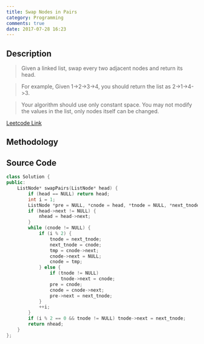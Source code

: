 ```yaml
---
title: Swap Nodes in Pairs
category: Programming
comments: true
date: 2017-07-28 16:23
---
```

## Description
>Given a linked list, swap every two adjacent nodes and return its head.

>For example,
Given 1->2->3->4, you should return the list as 2->1->4->3.

>Your algorithm should use only constant space. You may not modify the values in the list, only nodes itself can be changed.

[Leetcode Link](https://leetcode.com/problems/swap-nodes-in-pairs/#/description)

## Methodology


## Source Code
```C++
class Solution {
public:
    ListNode* swapPairs(ListNode* head) {
        if (head == NULL) return head;
        int i = 1;
        ListNode *pre = NULL, *cnode = head, *tnode = NULL, *next_tnode = NULL, *nhead = head, *tmp;
        if (head->next != NULL) {
            nhead = head->next;
        }
        while (cnode != NULL) {
            if (i % 2) {
                tnode = next_tnode;
                next_tnode = cnode;
                tmp = cnode->next;
                cnode->next = NULL;
                cnode = tmp;
            } else {
                if (tnode != NULL)
                    tnode->next = cnode;
                pre = cnode;
                cnode = cnode->next;
                pre->next = next_tnode;
            }
            ++i;
        }
        if (i % 2 == 0 && tnode != NULL) tnode->next = next_tnode;
        return nhead;
    }
};
```
